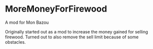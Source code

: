 # MoreMoneyForFirewood
A mod for Mon Bazou

Originally started out as a mod to increase the money gained for selling firewood. Turned out to also remove the sell limit because of some obstacles.
